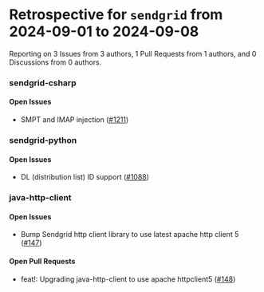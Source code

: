 # Retrospective for `sendgrid` from 2024-09-01 to 2024-09-08

Reporting on 3 Issues from 3 authors, 1 Pull Requests from 1 authors, and 0 Discussions from 0 authors.


### sendgrid-csharp

#### Open Issues

- SMPT and IMAP injection ([#1211](https://github.com/sendgrid/sendgrid-csharp/issues/1211))

### sendgrid-python

#### Open Issues

- DL (distribution list) ID support ([#1088](https://github.com/sendgrid/sendgrid-python/issues/1088))

### java-http-client

#### Open Issues

- Bump Sendgrid http client library to use latest apache http client 5 ([#147](https://github.com/sendgrid/java-http-client/issues/147))

#### Open Pull Requests

- feat!: Upgrading java-http-client to use apache httpclient5 ([#148](https://github.com/sendgrid/java-http-client/pull/148))